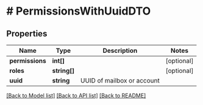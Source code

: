 # # PermissionsWithUuidDTO

## Properties

Name | Type | Description | Notes
------------ | ------------- | ------------- | -------------
**permissions** | **int[]** |  | [optional]
**roles** | **string[]** |  | [optional]
**uuid** | **string** | UUID of mailbox or account |

[[Back to Model list]](../../README.md#models) [[Back to API list]](../../README.md#endpoints) [[Back to README]](../../README.md)
